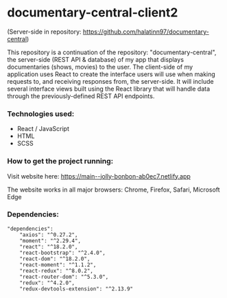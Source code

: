 # documentary-central-client2

(Server-side in repository: https://github.com/halatinn97/documentary-central)

This repository is a continuation of the repository: "documentary-central", the server-side (REST API & database) of my app that displays documentaries (shows, movies) to the user.
The client-side of my application uses React to create the interface users will use when making requests to, and receiving responses from, the server-side. 
It will include several interface views built using the React library that will handle data through the previously-defined REST API endpoints.

### Technologies used:

- React / JavaScript
- HTML
- SCSS

### How to get the project running:

Visit website here: https://main--jolly-bonbon-ab0ec7.netlify.app

The website works in all major browsers: Chrome, Firefox, Safari, Microsoft Edge

### Dependencies:

    "dependencies": 
        "axios": "^0.27.2",
        "moment": "^2.29.4",
        "react": "^18.2.0",
        "react-bootstrap": "^2.4.0",
        "react-dom": "^18.2.0",
        "react-moment": "^1.1.2",
        "react-redux": "^8.0.2",
        "react-router-dom": "^5.3.0",
        "redux": "^4.2.0",
        "redux-devtools-extension": "^2.13.9"



